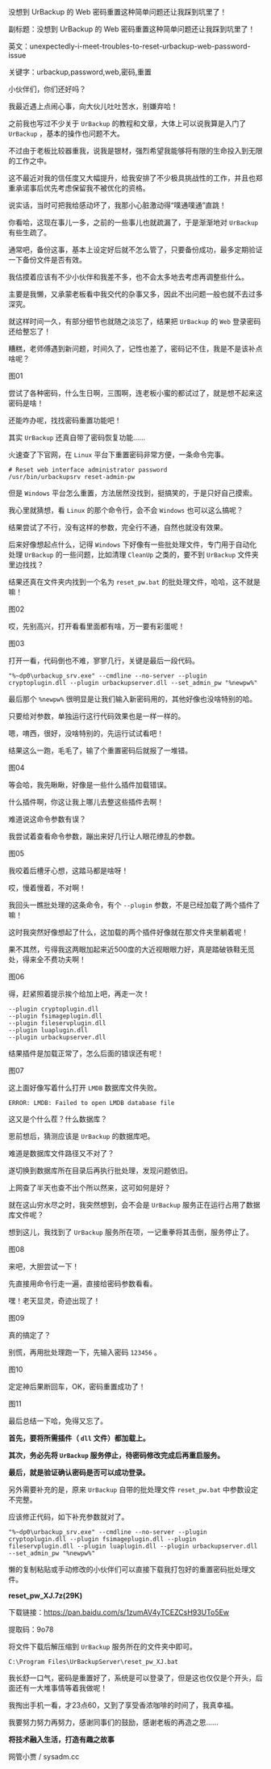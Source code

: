 没想到 UrBackup 的 Web 密码重置这种简单问题还让我踩到坑里了！

副标题：没想到 UrBackup 的 Web 密码重置这种简单问题还让我踩到坑里了！

英文：unexpectedly-i-meet-troubles-to-reset-urbackup-web-password-issue

关键字：urbackup,password,web,密码,重置



小伙伴们，你们还好吗？

我最近遇上点闹心事，向大伙儿吐吐苦水，别嫌弃哈！



之前我也写过不少关于 `UrBackup` 的教程和文章，大体上可以说我算是入门了 `UrBackup` ，基本的操作也问题不大。

不过由于老板比较器重我，说我是银材，强烈希望我能够将有限的生命投入到无限的工作之中。

这不最近对我的信任度又大幅提升，给我安排了不少极具挑战性的工作，并且也郑重承诺事后优先考虑保留我不被优化的资格。

说实话，当时可把我给感动坏了，我那小心脏激动得“噗通噗通”直跳！



你看哈，这现在事儿一多，之前的一些事儿也就疏漏了，于是渐渐地对 `UrBackup` 有些生疏了。

通常吧，备份这事，基本上设定好后就不怎么管了，只要备份成功，最多定期验证一下备份文件是否有效。

我估摸着应该有不少小伙伴和我差不多，也不会太多地去考虑再调整些什么。

主要是我懒，又承蒙老板看中我交代的杂事又多，因此不出问题一般也就不去过多深究。

就这样时间一久，有部分细节也就随之淡忘了，结果把 `UrBackup` 的 `Web` 登录密码还给整忘了！



糟糕，老师傅遇到新问题，时间久了，记性也差了，密码记不住，我是不是该补点啥呢？

图01



尝试了各种密码，什么生日啊，三围啊，连老板小蜜的都试过了，就是想不起来这密码是啥！

还能咋办呢，找找密码重置功能吧！

其实 `UrBackup` 还真自带了密码恢复功能......



火速查了下官网，在 `Linux` 平台下重置密码非常方便，一条命令完事。

```
# Reset web interface administrator password
/usr/bin/urbackupsrv reset-admin-pw
```



但是 `Windows` 平台怎么重置，方法居然没找到，挺搞笑的，于是只好自己摸索。

我心里就猜想，看 `Linux` 的那个命令行，会不会 `Windows` 也可以这么搞呢？

结果尝试了不行，没有这样的参数，完全行不通，自然也就没有效果。



后来好像想起点什么，记得 `Windows` 下好像有一些批处理文件，专门用于自动化处理 `UrBackup` 的一些问题，比如清理 `CleanUp` 之类的，要不到 `UrBackup` 文件夹里边找找？

结果还真在文件夹内找到一个名为 `reset_pw.bat` 的批处理文件，哈哈，这不就是嘛！

图02



哎，先别高兴，打开看看里面都有啥，万一要有彩蛋呢！

图03



打开一看，代码倒也不难，寥寥几行，关键是最后一段代码。

```
"%~dp0\urbackup_srv.exe" --cmdline --no-server --plugin cryptoplugin.dll --plugin urbackupserver.dll --set_admin_pw "%newpw%"
```



最后那个 `%newpw%` 很明显是让我们输入新密码用的，其他好像也没啥特别的哈。

只要给对参数，单独运行这行代码效果也是一样一样的。

嗯，唷西，很好，没啥特别的，先运行试试看吧！

结果这么一跑，毛毛了，输了个重置密码后就报了一堆错。

图04



等会哈，我先瞅瞅，好像是一些什么插件加载错误。

什么插件啊，你这让我上哪儿去整这些插件去啊！

难道说这命令参数有误？

我尝试着查看命令参数，蹦出来好几行让人眼花缭乱的参数。

图05



我咬着后槽牙心想，这踏马都是啥呀！

哎，慢着慢着，不对啊！

我回头一瞧批处理的这条命令，有个 `--plugin` 参数，不是已经加载了两个插件了嘛！

这时我突然好像想起了什么，这加载的两个插件好像就在那文件夹里躺着呢！

果不其然，亏得我这两眼加起来近500度的大近视眼眼力好，真是踏破铁鞋无觅处，得来全不费功夫啊！

图06



得，赶紧照着提示挨个给加上吧，再走一次！

```
--plugin cryptoplugin.dll
--plugin fsimageplugin.dll
--plugin fileservplugin.dll
--plugin luaplugin.dll
--plugin urbackupserver.dll
```

结果插件是加载正常了，怎么后面的错误还有呢！

图07



这上面好像写着什么打开 `LMDB` 数据库文件失败。

```
ERROR: LMDB: Failed to open LMDB database file
```



这又是个什么茬？什么数据库？

思前想后，猜测应该是 `UrBackup` 的数据库吧。

难道是数据库文件路径又不对了？

遂切换到数据库所在目录后再执行批处理，发现问题依旧。



上网查了半天也查不出个所以然来，这可如何是好？

就在这山穷水尽之时，我突然想到，会不会是 `UrBackup` 服务正在运行占用了数据库文件呢？

想到这儿，我找到了 `UrBackup` 服务所在项，一记重拳将其击倒，服务停止了。

图08



来吧，大胆尝试一下！

先直接用命令行走一遍，直接给密码参数看看。

嘿！老天显灵，奇迹出现了！

图09



真的搞定了？

别慌，再用批处理跑一下，先输入密码 `123456` 。

图10



定定神后果断回车，OK，密码重置成功了！

图11



最后总结一下哈，免得又忘了。

**首先，要将所需插件（ `dll` 文件）都加载上。**

**其次，务必先将 `UrBackup` 服务停止，待密码修改完成后再重启服务。**

**最后，就是验证确认密码是否可以成功登录。**



另外需要补充的是，原来 `UrBackup` 自带的批处理文件 `reset_pw.bat` 中参数设定不完整。

应该修正代码，如下补充参数就对了。

```
"%~dp0\urbackup_srv.exe" --cmdline --no-server --plugin cryptoplugin.dll --plugin fsimageplugin.dll --plugin fileservplugin.dll --plugin luaplugin.dll --plugin urbackupserver.dll --set_admin_pw "%newpw%"
```



懒的复制粘贴或手动修改的小伙伴们可以直接下载我打包好的重置密码批处理文件。

**reset_pw_XJ.7z(29K)**

下载链接：https://pan.baidu.com/s/1zumAV4yTCEZCsH93UTo5Ew

提取码：9o78



将文件下载后解压缩到 `UrBackup` 服务所在的文件夹中即可。

```
C:\Program Files\UrBackupServer\reset_pw_XJ.bat
```



我长舒一口气，密码是重置好了，系统是可以登录了，但是这也仅仅是个开头，后面还有一大堆事情等着我做呢！

我掏出手机一看，才23点60，又到了享受香浓咖啡的时间了，我真幸福。

我要努力努力再努力，感谢同事们的鼓励，感谢老板的再造之恩......



**将技术融入生活，打造有趣之故事**

网管小贾 / sysadm.cc